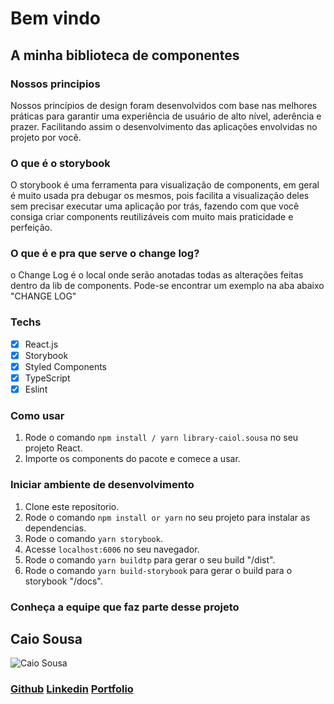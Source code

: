# Bem vindo
## A minha biblioteca de componentes

### Nossos principios
Nossos princípios de design foram desenvolvidos com base nas melhores práticas para garantir uma experiência de usuário de alto nível, aderência e prazer.
Facilitando assim o desenvolvimento das aplicações envolvidas no projeto por você.

### O que é o storybook
O storybook é uma ferramenta para visualização de components, em geral é muito usada pra debugar
os mesmos, pois facilita a visualização deles sem precisar executar uma aplicação por trás, fazendo
com que você consiga criar components reutilizáveis com muito mais praticidade e perfeição.

### O que é e pra que serve o change log?
o Change Log é o local onde serão anotadas todas as alterações feitas dentro da lib de components. 
Pode-se encontrar um exemplo na aba abaixo "CHANGE LOG"

### Techs

- [x] React.js
- [x] Storybook
- [x] Styled Components
- [x] TypeScript
- [x] Eslint

### Como usar

1. Rode o comando `npm install / yarn library-caiol.sousa` no seu projeto React.
2. Importe os components do pacote e comece a usar.

### Iniciar ambiente de desenvolvimento

1. Clone este repositorio. 
2. Rode o comando `npm install or yarn` no seu projeto para instalar as dependencias.
3. Rode o comando `yarn storybook`.
4. Acesse `localhost:6006` no seu navegador.
5. Rode o comando `yarn buildtp` para gerar o seu build "/dist".
6. Rode o comando `yarn build-storybook` para gerar o build para o storybook "/docs".

### Conheça a equipe que faz parte desse projeto


## Caio Sousa
![Caio Sousa](https://avatars.githubusercontent.com/u/90207109?v=4)
### [Github](https://github.com/CLSCaio)   [Linkedin](https://www.linkedin.com/notifications/)   [Portfolio](https://clscaio.github.io/)

